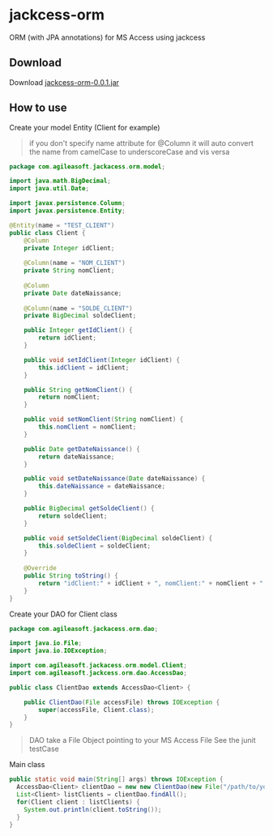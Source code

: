 jackcess-orm
============

ORM (with JPA annotations) for MS Access using jackcess

Download
----
Download [jackcess-orm-0.0.1.jar]


How to use
----

Create your model Entity (Client for example)

> if you don't specify name attribute for @Column it will auto convert the name from camelCase to underscoreCase and vis versa

```java
package com.agileasoft.jackacess.orm.model;

import java.math.BigDecimal;
import java.util.Date;

import javax.persistence.Column;
import javax.persistence.Entity;

@Entity(name = "TEST_CLIENT")
public class Client {
	@Column
	private Integer idClient;
	
	@Column(name = "NOM_CLIENT")
	private String nomClient;
	
	@Column
	private Date dateNaissance;
	
	@Column(name = "SOLDE_CLIENT")
	private BigDecimal soldeClient;

	public Integer getIdClient() {
		return idClient;
	}

	public void setIdClient(Integer idClient) {
		this.idClient = idClient;
	}

	public String getNomClient() {
		return nomClient;
	}

	public void setNomClient(String nomClient) {
		this.nomClient = nomClient;
	}

	public Date getDateNaissance() {
		return dateNaissance;
	}

	public void setDateNaissance(Date dateNaissance) {
		this.dateNaissance = dateNaissance;
	}

	public BigDecimal getSoldeClient() {
		return soldeClient;
	}

	public void setSoldeClient(BigDecimal soldeClient) {
		this.soldeClient = soldeClient;
	}
	
	@Override
	public String toString() {
		return "idClient:" + idClient + ", nomClient:" + nomClient + ", dateNaissance:" + dateNaissance + ", soldeClient: " + soldeClient;
	}
}
```

Create your DAO for Client class

```java
package com.agileasoft.jackacess.orm.dao;

import java.io.File;
import java.io.IOException;

import com.agileasoft.jackacess.orm.model.Client;
import com.agileasoft.jackcess.orm.dao.AccessDao;

public class ClientDao extends AccessDao<Client> {

	public ClientDao(File accessFile) throws IOException {
		super(accessFile, Client.class);
	}
}
```
> DAO take a File Object pointing to your MS Access File
> See the junit testCase

Main class

```java
public static void main(String[] args) throws IOException {
  AccessDao<Client> clientDao = new new ClientDao(new File("/path/to/your/mdb/file.mdb"));
  List<Client> listClients = clientDao.findAll();
  for(Client client : listClients) {
    System.out.println(client.toString());
  }
}
```

[jackcess-orm-0.0.1.jar]:https://db.tt/nvlDTjc4
